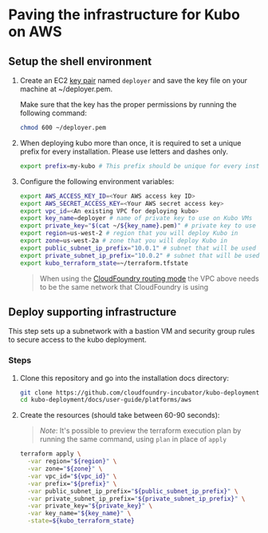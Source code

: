 # Paving the infrastructure for Kubo on AWS

## Setup the shell environment

1. Create an EC2 [key pair](http://docs.aws.amazon.com/AWSEC2/latest/UserGuide/ec2-key-pairs.html) 
named `deployer` and save the key file on your machine at ~/deployer.pem.

    Make sure that the key has the proper permissions by running the following command:
    ```bash
    chmod 600 ~/deployer.pem
    ```
1. When deploying kubo more than once, it is required to set a unique prefix
  for every installation. Please use letters and dashes only.
  
    ```bash
    export prefix=my-kubo # This prefix should be unique for every install
    ```
1. Configure the following environment variables:

    ```bash
    export AWS_ACCESS_KEY_ID=<Your AWS access key ID>
    export AWS_SECRET_ACCESS_KEY=<Your AWS secret access key>
    export vpc_id=<An existing VPC for deploying kubo>
    export key_name=deployer # name of private key to use on Kubo VMs
    export private_key="$(cat ~/${key_name}.pem)" # private key to use on Kubo VMs
    export region=us-west-2 # region that you will deploy Kubo in
    export zone=us-west-2a # zone that you will deploy Kubo in
    export public_subnet_ip_prefix="10.0.1" # subnet that will be used for bastion VM, NAT Gateway and load balancers
    export private_subnet_ip_prefix="10.0.2" # subnet that will be used for Kubo VMs and BOSH director
    export kubo_terraform_state=~/terraform.tfstate 
    ```
  
    > When using the [CloudFoundry routing mode](../../routing/cf.md) the VPC above 
    > needs to be the same network that CloudFoundry is using 

## Deploy supporting infrastructure

This step sets up a subnetwork with a bastion VM and security group
rules to secure access to the kubo deployment.

### Steps

1. Clone this repository and go into the installation docs directory:

    ```bash
    git clone https://github.com/cloudfoundry-incubator/kubo-deployment.git
    cd kubo-deployment/docs/user-guide/platforms/aws
    ```

1. Create the resources (should take between 60-90 seconds):

    > _Note_: It's possible to preview the terraform execution plan by running the 
    > same command, using `plan` in place of `apply`

    ```bash
    terraform apply \
      -var region="${region}" \
      -var zone="${zone}" \
      -var vpc_id="${vpc_id}" \
      -var prefix="${prefix}" \
      -var public_subnet_ip_prefix="${public_subnet_ip_prefix}" \
      -var private_subnet_ip_prefix="${private_subnet_ip_prefix}" \
      -var private_key="${private_key}" \
      -var key_name="${key_name}" \
      -state=${kubo_terraform_state}
    ```
